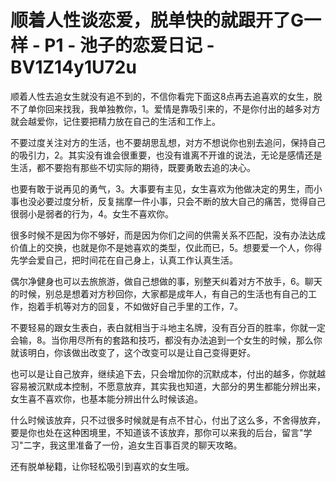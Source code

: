 # 顺着人性谈恋爱，脱单快的就跟开了G一样 - P1 - 池子的恋爱日记 - BV1Z14y1U72u

顺着人性去追女生就没有追不到的，不信你看完下面这8点再去追喜欢的女生，脱不了单你回来找我，我单独教你，1。爱情是靠吸引来的，不是你付出的越多对方就会越爱你，记住要把精力放在自己的生活和工作上。

不要过度关注对方的生活，也不要胡思乱想，对方不想说你也别去追问，保持自己的吸引力，2。其实没有谁会很重要，也没有谁离不开谁的说法，无论是感情还是生活，都不要抱有那些不切实际的期待，既要勇敢去追的决心。

也要有敢于说再见的勇气，3。大事要有主见，女生喜欢为他做决定的男生，而小事也没必要过度分析，反复揣摩一件小事，只会不断的放大自己的痛苦，觉得自己很弱小是弱者的行为，4。女生不喜欢你。

很多时候不是因为你不够好，而是因为你们之间的供需关系不匹配，没有办法达成价值上的交换，也就是你不是她喜欢的类型，仅此而已，5。想要爱一个人，你得先学会爱自己，把时间花在自己身上，认真工作认真生活。

偶尔净健身也可以去旅旅游，做自己想做的事，别整天纠着对方不放手，6。聊天的时候，别总是想着对方秒回你，大家都是成年人，有自己的生活也有自己的工作，抱着手机等对方的回复，不如做好自己手里的工作，7。

不要轻易的跟女生表白，表白就相当于斗地主名牌，没有百分百的胜率，你就一定会输，8。当你用尽所有的套路和技巧，都没有办法追到一个女生的时候，那么你就该明白，你该做出改变了，这个改变可以是让自己变得更好。

也可以是让自己放弃，继续追下去，只会增加你的沉默成本，付出的越多，你就越容易被沉默成本控制，不愿意放弃，其实我也知道，大部分的男生都能分辨出来，女生喜不喜欢你，也基本能分辨出什么时候该追。

什么时候该放弃，只不过很多时候就是有点不甘心，付出了这么多，不舍得放弃，要是你也处在这种困境里，不知道该不该放弃，那你可以来我的后台，留言"学习"二字，我这里准备了一份，追女生百事百灵的聊天攻略。

还有脱单秘籍，让你轻松吸引到喜欢的女生哦。